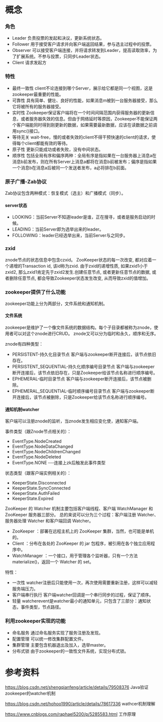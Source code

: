 概念
===
### 角色
+ Leader   负责投票的发起和决议，更新系统状态。
+ Follower 用于接受客户请求并向客户端返回结果，参与选主过程中的投票。
+ Observer 可以接受客户端连接，并将请求转发到Leader，提高读取效率，为了扩展系统。不参与投票，只同步Leader状态。
+ Client   请求发起方 

### 特性
+ 最终一致性  client不论连接到哪个Server，展示给它都是同一个视图，这是zookeeper最重要的性能。
+ 可靠性      具有简单、健壮、良好的性能，如果消息m被到一台服务器接受，那么它将被所有的服务器接受。
+ 实时性      Zookeeper保证客户端将在一个时间间隔范围内获得服务器的更新信息，或者服务器失效的信息。但由于网络延时等原因，Zookeeper不能保证两个客户端能同时得到刚更新的数据，如果需要最新数据，应该在读数据之前调用sync()接口。
+ 等待无关    wait-free，慢的或者失效的client不得干预快速的client的请求，使得每个client都能有效的等待。
+ 原子性      更新只能成功或者失败，没有中间状态。
+ 顺序性      包括全局有序和偏序两种：全局有序是指如果在一台服务器上消息a在消息b前发布，则在所有Server上消息a都将在消息b前被发布；偏序是指如果一个消息b在消息a后被同一个发送者发布，a必将排在b前面。

### 原子广播-Zab协议
Zab协议包含两种模式：恢复模式（选主）和广播模式（同步）。
#### server状态
+ LOOKING：当前Server不知道leader是谁，正在搜寻，或者是服务启动的时候。
+ LEADING：当前Server即为选举出来的leader。
+ FOLLOWING：leader已经选举出来，当前Server与之同步。

### zxid
znode节点的状态信息中包含czxid。
ZooKeeper状态的每一次改变, 都对应着一个递增的Transaction id, 该id称为zxid. 由于zxid的递增性质, 如果zxid1小于zxid2, 那么zxid1肯定先于zxid2发生.创建任意节点, 或者更新任意节点的数据, 或者删除任意节点, 都会导致Zookeeper状态发生改变, 从而导致zxid的值增加。

### zookeeper提供了什么功能
zookeeper功能上分为两部分，文件系统和通知机制。
#### 文件系统
zookeeper是维护了一个像文件系统的数据结构。每个子目录都被称为znode，使用者可以对这个znode进行CRUD。
znode又可以分为临时和永久，顺序和无序。

znode有四种类型：
+ PERSISTENT-持久化目录节点    客户端与zookeeper断开连接后，该节点依旧存在。
+ PERSISTENT_SEQUENTIAL-持久化顺序编号目录节点    客户端与zookeeper断开连接后，该节点依旧存在，只是Zookeeper给该节点名称进行顺序编号。
+ EPHEMERAL-临时目录节点    客户端与zookeeper断开连接后，该节点被删除。
+ EPHEMERAL_SEQUENTIAL-临时顺序编号目录节点    客户端与zookeeper断开连接后，该节点被删除，只是Zookeeper给该节点名称进行顺序编号。
#### 通知机制watcher
客户端可以注册znode的监听，当znode发生相应变化使，通知客户端。

事件类型（跟Znode节点相关的）：
+ EventType.NodeCreated
+ EventType.NodeDataChanged
+ EventType.NodeChildrenChanged
+ EventType.NodeDeleted
+ EventType.NONE  ---连接上zk后触发此事件类型

状态类型（跟客户端实例相关的）：
+ KeeperState.Disconnected
+ KeeperState.SyncConnected
+ KeeperState.AuthFailed
+ KeeperState.Expired

ZooKeeper 的 Watcher 机制主要包括客户端线程、客户端 WatchManager 和 ZooKeeper 服务器三部分。 
总的来说可以分为三个过程：客户端注册 Watcher、服务器处理 Watcher 和客户端回调 Watcher。
+ ZooKeeper ：部署在远程主机上的 ZooKeeper 集群，当然，也可能是单机的。
+ Client ：分布在各处的 ZooKeeper 的 jar 包程序，被引用在各个独立应用程序中。
+ WatchManager ：一个接口，用于管理各个监听器，只有一个方法 materialize()，返回一个 Watcher 的 set。

特性：
+ 一次性  watcher注册后只能使用一次，再次使用需要重新注册，这样可以减轻服务端压力。
+ 客户端串行执行  客户端watcher回调是一个串行同步的过程，保证了顺序。
+ 轻量  watcherevent是watcher最小的通知单元，只包含了三部分：通知状态，事件类型，节点路径。

### 利用zookeeper实现的功能
+ 命名服务  通过命名服务实现了服务注册及发现。
+ 配置管理  可以统一修改集群配置文件。
+ 集群管理  主要包含机器退出及加入，选举master。
+ 分布式锁  由于zookeeper的一致性文件系统，实现分布式锁。




参考资料
===
https://blog.csdn.net/shengqianfeng/article/details/79508376  Java验证zookeeper的watcher机制

https://blog.csdn.net/hohoo1990/article/details/78617336  wathcer机制理解

https://www.cnblogs.com/raphael5200/p/5285583.html  工作原理

